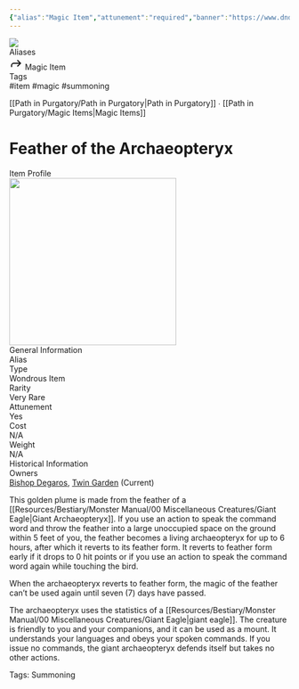 ```yaml
---
{"alias":"Magic Item","attunement":"required","banner":"https://www.dndbeyond.com/attachments/0/868/c7b-209.jpg","banner_icon":"⚖️","banner_y":0.20883,"dg-publish":true,"image":"![|35](https://www.dndbeyond.com/content/1-0-2280-0/skins/waterdeep/images/icons/item_types/wondrousitem.jpg)","notes":"Summoning","rarity":"Very Rare","source":"Path in Purgatory","source_abbr":"PP","type":"Wondrous Item","tags":["item, magic, summoning"],"permalink":"/path-in-purgatory/items/feather-of-the-archaeopteryx/","dgPassFrontmatter":true}
---
```


<div class="wiki-header">
	<div class="banner-wrapper">
		<div class="banner">
			<img class="banner-image full-width" src="https://www.dndbeyond.com/attachments/0/868/c7b-209.jpg" style="object-position: 50% 50%">
		</div>
	</div>
	<div class="frontmatter-container">
		<div class="frontmatter-section mod-aliases">
			<span class="frontmatter-section-label">Aliases</span>
			<div class="frontmatter-section-data frontmatter-section-aliases">
				<span class="frontmatter-alias">
					<span class="frontmatter-alias-icon"> <svg xmlns="http://www.w3.org/2000svg" width="24" height="24" viewBox="0 0 24 24" fill="none" stroke="currentColor" stroke-width="2" stroke-linecap="round" stroke-linejoin="round" class="svg-icon lucide-forward"><polyline points="15 17 20 12 15 7"></polyline><path d="M4 18v-2a4 4 0 0 1 4-4h12"></path></svg></span>
					Magic Item</span>
			</div>
		</div>
		<div class="frontmatter-section mod-tags">
			<span class="frontmatter-section-label">Tags</span>
			<div class="frontmatter-section-data frontmatter-section-tags">
				<a class="tag"onclick="toggleTagSearch(this)">#item</a>
				<a class="tag" onclick="toggleTagSearch(this)">#magic</a>
				<a class="tag" onclick="toggleTagSearch(this)">#summoning</a>
			</div>
		</div>
	</div>
</div>

[[Path in Purgatory/Path in Purgatory\|Path in Purgatory]] ∙ [[Path in Purgatory/Magic Items\|Magic Items]]
# Feather of the Archaeopteryx

<aside>
	<div class="aside-bkg aside-item aside-title center">Item Profile</div>
	<section class="aside-item">
		<img height="300" src="https://www.dndbeyond.com/content/1-0-2280-0/skins/waterdeep/images/icons/item_types/wondrousitem.jpg">
		<figcaption class="aside-caption aside-item-spacing center"></figcaption>
	</section>
	<section class="aside-item">
	<div class="aside-bkg aside-item aside-header aside-item-spacing center">General Information</div>
	<div class="aside-data aside-item aside-item-spacing">
			<div class="aside-label">Alias</div>
			<div class="aside-value"></div>
		</div>
		<div class="aside-data aside-item aside-item-spacing">
			<div class="aside-label">Type</div>
			<div class="aside-value">Wondrous Item</div>
		</div>
		<div class="aside-item aside-data aside-item-spacing">
			<div class="aside-label">Rarity</div>
			<div class="aside-value">Very Rare</div>
		</div>
		<div class="aside-data aside-item aside-item-spacing">
			<div class="aside-label">Attunement</div>
			<div class="aside-value">Yes</div>
		</div>
		<div class="aside-item aside-data aside-item-spacing">
			<div class="aside-label">Cost</div>
			<div class="aside-value">N/A</div>
		</div>
		<div class="aside-item aside-data aside-item-spacing">
			<div class="aside-label">Weight</div>
			<div class="aside-value">N/A</div>
		</div>
	</section>
	<section class="aside-item">
	<div class="aside-bkg aside-item aside-header aside-item-spacing center">Historical Information</div>
	<div class="aside-data aside-item aside-item-spacing">
			<div class="aside-label">Owners</div>
			<div class="aside-value"><a class="internal-link" href="/path-in-purgatory/npcs/bishop-degaros/">Bishop Degaros</a>, <a class="internal-link" href="/path-in-purgatory/the-party/twin-garden/">Twin Garden</a> (Current)</div>
		</div>
	</section>
</aside>

This golden plume is made from the feather of a [[Resources/Bestiary/Monster Manual/00 Miscellaneous Creatures/Giant Eagle\|Giant Archaeopteryx]]. If you use an action to speak the command word and throw the feather into a large unoccupied space on the ground within 5 feet of you, the feather becomes a living archaeopteryx for up to 6 hours, after which it reverts to its feather form. It reverts to feather form early if it drops to 0 hit points or if you use an action to speak the command word again while touching the bird.

When the archaeopteryx reverts to feather form, the magic of the feather can’t be used again until seven (7) days have passed.

The archaeopteryx uses the statistics of a [[Resources/Bestiary/Monster Manual/00 Miscellaneous Creatures/Giant Eagle\|giant eagle]]. The creature is friendly to you and your companions, and it can be used as a mount. It understands your languages and obeys your spoken commands. If you issue no commands, the giant archaeopteryx defends itself but takes no other actions.

<p class="small">Tags: <span class="tags">Summoning</span></p>